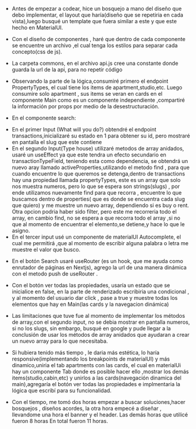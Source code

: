 - Antes de empezar a codear, hice un bosquejo a mano del diseño que debo implementar, el layout que haría(diseño que se repetiria en cada vista),luego busqué un template que fuera similar a este y que este hecho en MaterialUI.

- Con el diseño de componentes , haré que dentro de cada componente se encuentre un archivo ,el cual tenga los estilos para separar cada concepto(css de js).

- La carpeta commons, en el archivo api.js cree una constante donde guarda la url de la api, para no repetir código

- Observando la parte de la lógica,consumiré primero el endpoint PropertyTypes, el cual tiene los items de apartment,studio,etc. Luego consumire solo apartment , sus items se veran en cards en el componente Main como es un componente independiente ,compartiré la información por props por medio de la desestructuración.

- En el componente search:

* En el primer Input (What will you do?) obtendré el endpoint transactions,inicializaré su estado en 1 para obtener su id, pero mostraré en pantalla el slug que este contiene
* En el segundo Input(Type house) utilizaré metodos de array anidados, usaré un useEffect ya que este tendra un efecto secundario en transactionTypeField, teniendo esta como dependencia, se obtendrá un nuevo aray llamado activeProperties,utilizando el metodo find , para que cuando encuentre lo que queremos se detenga,dentro de transactions hay una propiedad llamada propertyTypes, este es un array que solo nos muestra numeros, pero lo que se espera son strings(slugs) , por ende utilizamos nuevamente find para que recorra , encuentre lo que buscamos dentro de properties( que es donde se encuentra cada slug que quiero) y me muestre un nuevo array, dependiendo si es buy o rent. Otra opcion podria haber sido filter, pero este me recorreria todo el array, en cambio find, no se espera a que recorra todo el array ,si no que al momento de encuentrar el elemento,se detiene,y hace lo que le asigno.
* En el tercer input usé un componente de materialUI Autocomplete, el cual me permitirá ,que al momento de escribir alguna palabra o letra me muestre el valor que busco.

- En el botón Search usaré useRouter (es un hook, que me ayuda como enrutador de páginas en Nextjs), agrego la url de una manera dinámica con el metodo push de useRouter .

- Con el botón ver todas las propiedades, usaría un estado que se inicialice en false, en la parte de renderizado escribiria una condicional , y al momento del usuario dar click , pase a true y muestre todas los elementos que hay en Main(las cards y la navegacion dinámica)

- Las limitaciones que tuve fue al momento de implementar los métodos de array,con el segundo input, no se debia mostrar en pantalla numeros, si no los slugs, sin embargo, busqué en google y pude llegar a la conclusión de usar los métodos de array anidados que ayudaran a crear un nuevo array para lo que necesitaba.

- Si hubiera tenido más tiempo , le daria más estética, lo haría responsive(implementando los breakpoints de materialUI) y más dinamico,uniria el tab apartments con las cards, el cual en materialUi hay un componente Tab donde es posible hacer ello ,mostrar los demás items(studio,cabin,etc) y unirlos a las cards(navegación dinamica del main),agregaría el botón ver todas las propiedades e implmentaria la lógica que escribí para su funcionalidad.

- Con el tiempo, me tomó dos horas empezar a buscar soluciones,hacer bosquejos , diseños acordes, la otra hora empecé a diseñar , llevandome una hora el banner y el header. Las demás horas que utilicé fueron 8 horas En total fueron 11 horas.
